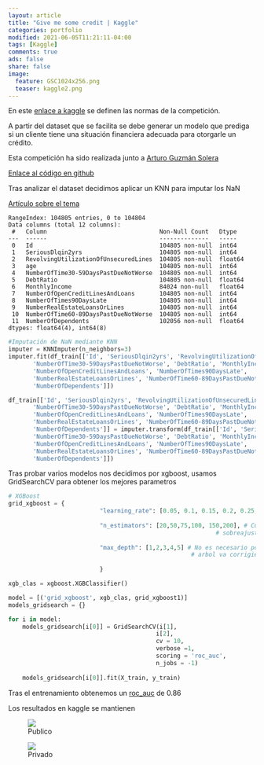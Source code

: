 ```yaml
---
layout: article
title: "Give me some credit | Kaggle"
categories: portfolio
modified: 2021-06-05T11:21:11-04:00
tags: [Kaggle]
comments: true
ads: false
share: false
image:
  feature: GSC1024x256.png
  teaser: kaggle2.png
---
```


En este [enlace a kaggle](https://www.kaggle.com/c/give-me-some-credit-20210326/overview) se definen las normas de la competición. 

A partir del dataset que se facilita se debe generar un modelo que prediga si un cliente tiene una situación financiera adecuada para otorgarle un crédito.

Esta competición ha sido realizada junto a [Arturo Guzmán Solera](https://www.linkedin.com/in/arturo-guzm%C3%A1n-solera/)

[Enlace al código en github](https://github.com/FcoJavierMelo/my_projects/tree/main/EDA_electric_vehicles)

Tras analizar el dataset decidimos aplicar un KNN para imputar los NaN 

[Artículo sobre el tema](https://medium.com/@kyawsawhtoon/a-guide-to-knn-imputation-95e2dc496e)

```
RangeIndex: 104805 entries, 0 to 104804
Data columns (total 12 columns):
 #   Column                                Non-Null Count   Dtype  
---  ------                                --------------   -----  
 0   Id                                    104805 non-null  int64  
 1   SeriousDlqin2yrs                      104805 non-null  int64  
 2   RevolvingUtilizationOfUnsecuredLines  104805 non-null  float64
 3   age                                   104805 non-null  int64  
 4   NumberOfTime30-59DaysPastDueNotWorse  104805 non-null  int64  
 5   DebtRatio                             104805 non-null  float64
 6   MonthlyIncome                         84024 non-null   float64
 7   NumberOfOpenCreditLinesAndLoans       104805 non-null  int64  
 8   NumberOfTimes90DaysLate               104805 non-null  int64  
 9   NumberRealEstateLoansOrLines          104805 non-null  int64  
 10  NumberOfTime60-89DaysPastDueNotWorse  104805 non-null  int64  
 11  NumberOfDependents                    102056 non-null  float64
dtypes: float64(4), int64(8)
```

```python 
#Imputación de NaN mediante KNN
imputer = KNNImputer(n_neighbors=3)
imputer.fit(df_train[['Id', 'SeriousDlqin2yrs', 'RevolvingUtilizationOfUnsecuredLines', 'age',
       'NumberOfTime30-59DaysPastDueNotWorse', 'DebtRatio', 'MonthlyIncome',
       'NumberOfOpenCreditLinesAndLoans', 'NumberOfTimes90DaysLate',
       'NumberRealEstateLoansOrLines', 'NumberOfTime60-89DaysPastDueNotWorse',
       'NumberOfDependents']])

df_train[['Id', 'SeriousDlqin2yrs', 'RevolvingUtilizationOfUnsecuredLines', 'age',
       'NumberOfTime30-59DaysPastDueNotWorse', 'DebtRatio', 'MonthlyIncome',
       'NumberOfOpenCreditLinesAndLoans', 'NumberOfTimes90DaysLate',
       'NumberRealEstateLoansOrLines', 'NumberOfTime60-89DaysPastDueNotWorse',
       'NumberOfDependents']] = imputer.transform(df_train[['Id', 'SeriousDlqin2yrs', 'RevolvingUtilizationOfUnsecuredLines', 'age',
       'NumberOfTime30-59DaysPastDueNotWorse', 'DebtRatio', 'MonthlyIncome',
       'NumberOfOpenCreditLinesAndLoans', 'NumberOfTimes90DaysLate',
       'NumberRealEstateLoansOrLines', 'NumberOfTime60-89DaysPastDueNotWorse',
       'NumberOfDependents']])
```

Tras probar varios modelos nos decidimos por xgboost, usamos GridSearchCV para 
obtener los mejores parametros

```python 
# XGBoost
grid_xgboost = {
                          "learning_rate": [0.05, 0.1, 0.15, 0.2, 0.25, 0.4, 0.5],  # Cuanto más alto, mas aporta cada nuevo arbol
                          
                          "n_estimators": [20,50,75,100, 150,200], # Cuidado con poner muchos estiamdores ya que vamos a
                                                           # sobreajustar el modelo
                          
                          "max_depth": [1,2,3,4,5] # No es necesario poner una profundiad muy alta. Cada nuevo
                                                    # arbol va corrigiendo el error de los anteriores.
                          
                          }

xgb_clas = xgboost.XGBClassifier()

model = [('grid_xgboost', xgb_clas, grid_xgboost1)]
models_gridsearch = {}

for i in model:
    models_gridsearch[i[0]] = GridSearchCV(i[1],
                                          i[2],
                                          cv = 10,
                                          verbose =1,
                                          scoring = 'roc_auc',
                                          n_jobs = -1)
    
    models_gridsearch[i[0]].fit(X_train, y_train)
```

Tras el entrenamiento obtenemos un [roc_auc](https://es.wikipedia.org/wiki/Curva_ROC) de 0.86

Los resultados en kaggle se mantienen 

<figure>
	<img src="{{ site.url }}/images/GSC1.PNG">
	<figcaption>Publico</figcaption>
</figure>

<figure>
	<img src="{{ site.url }}/images/GSC2.PNG">
	<figcaption>Privado</figcaption>
</figure>  

